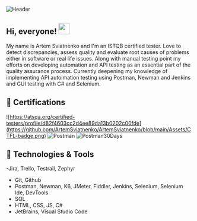 ![Header](https://github.com/ArtemSviatnenko/ArtemSviatnenko/blob/main/Assets/header_art_light_1.png)
## Hi, everyone! <img src="https://raw.githubusercontent.com/MartinHeinz/MartinHeinz/master/wave.gif" width="30px" height="30px" />
My name is Artem Sviatnenko and I'm an ISTQB certified tester. Love to detect discrepancies, assess quality and evaluate root causes of problems either in software or real life issues. Along with manual testing point my efforts on developing automation and API testing as an essential part of the quality assurance process.
Currently deepening my knowledge of implementing API autoimation testing using Postman, Newman and Jenkins and GUI testing with C# and Selenium. 
## :rocket: Certifications
![https://atsqa.org/certified-testers/profile/d82f4603cc2d4ee89da13b0202c00fde](https://github.com/ArtemSviatnenko/ArtemSviatnenko/blob/main/Assets/CTFL-badge.png)
![Postman](https://github.com/ArtemSviatnenko/ArtemSviatnenko/blob/main/Assets/postman.png)
![Postman30Days](https://github.com/ArtemSviatnenko/ArtemSviatnenko/blob/main/Assets/image2-2-100.png)

## 🔧 Technologies & Tools
 -Jira, Trello, Testrail, Zephyr
- Git, Github
- Postman, Newman, K6, JMeter, Fiddler, Jenkins, Selenium, Selenium Ide, DevTools
- SQL
- HTML, CSS, JS, C#
- JetBrains, Visual Studio Code

